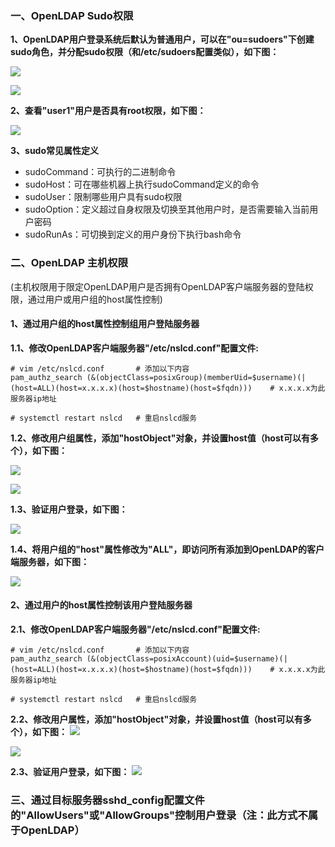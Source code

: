 </p>


### 一、OpenLDAP Sudo权限
**1、OpenLDAP用户登录系统后默认为普通用户，可以在"ou=sudoers"下创建sudo角色，并分配sudo权限（和/etc/sudoers配置类似），如下图：** </p>
![](https://github.com/icloudp/LDAP/blob/master/image/sudo1.jpg) </p> </p>
![](https://github.com/icloudp/LDAP/blob/master/image/sudo2.jpg) </p> </p>

**2、查看"user1"用户是否具有root权限，如下图：** </p>
![](https://github.com/icloudp/LDAP/blob/master/image/sudo3.jpg) </p> </p>

**3、sudo常见属性定义**
- sudoCommand：可执行的二进制命令
- sudoHost：可在哪些机器上执行sudoCommand定义的命令
- sudoUser：限制哪些用户具有sudo权限
- sudoOption：定义超过自身权限及切换至其他用户时，是否需要输入当前用户密码
- sudoRunAs：可切换到定义的用户身份下执行bash命令


### 二、OpenLDAP 主机权限
(主机权限用于限定OpenLDAP用户是否拥有OpenLDAP客户端服务器的登陆权限，通过用户或用户组的host属性控制)

#### 1、通过用户组的host属性控制组用户登陆服务器
**1.1、修改OpenLDAP客户端服务器"/etc/nslcd.conf"配置文件:** </p>
```shell
# vim /etc/nslcd.conf       # 添加以下内容
pam_authz_search (&(objectClass=posixGroup)(memberUid=$username)(|(host=ALL)(host=x.x.x.x)(host=$hostname)(host=$fqdn)))    # x.x.x.x为此服务器ip地址

# systemctl restart nslcd   # 重启nslcd服务
```

**1.2、修改用户组属性，添加"hostObject"对象，并设置host值（host可以有多个），如下图：** </p>
![](https://github.com/icloudp/LDAP/blob/master/image/host1.jpg) </p>
![](https://github.com/icloudp/LDAP/blob/master/image/host2.jpg) </p>

**1.3、验证用户登录，如下图：** </p>
![](https://github.com/icloudp/LDAP/blob/master/image/host3.jpg) </p>

**1.4、将用户组的"host"属性修改为"ALL"，即访问所有添加到OpenLDAP的客户端服务器，如下图：** </p>
![](https://github.com/icloudp/LDAP/blob/master/image/host4.jpg) </p>


#### 2、通过用户的host属性控制该用户登陆服务器
**2.1、修改OpenLDAP客户端服务器"/etc/nslcd.conf"配置文件:** </p>

```shell
# vim /etc/nslcd.conf       # 添加以下内容
pam_authz_search (&(objectClass=posixAccount)(uid=$username)(|(host=ALL)(host=x.x.x.x)(host=$hostname)(host=$fqdn)))    # x.x.x.x为此服务器ip地址

# systemctl restart nslcd   # 重启nslcd服务
```

**2.2、修改用户属性，添加"hostObject"对象，并设置host值（host可以有多个），如下图：**
![](https://github.com/icloudp/LDAP/blob/master/image/host5.jpg) </p>
![](https://github.com/icloudp/LDAP/blob/master/image/host6.jpg) </p>

**2.3、验证用户登录，如下图：**
![](https://github.com/icloudp/LDAP/blob/master/image/host7.jpg) </p>


### 三、通过目标服务器sshd_config配置文件的"AllowUsers"或"AllowGroups"控制用户登录（注：此方式不属于OpenLDAP）



